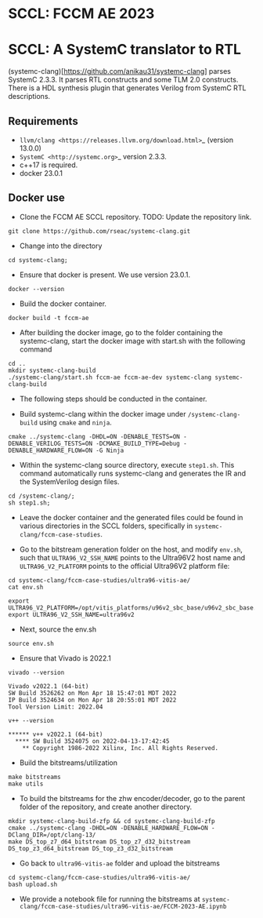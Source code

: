 # SCCL: FCCM AE 2023

SCCL: A SystemC translator to RTL
==========================================

(systemc-clang)[https://github.com/anikau31/systemc-clang] parses SystemC 2.3.3. It parses RTL constructs and some TLM 2.0 constructs. There is a HDL synthesis plugin that generates Verilog from SystemC RTL descriptions. 

Requirements
------------

*  `llvm/clang <https://releases.llvm.org/download.html>`_ (version 13.0.0)
*  `SystemC <http://systemc.org>`_ version 2.3.3. 
*  c++17 is required. 
*  docker 23.0.1

Docker use
-----------

- Clone the FCCM AE SCCL repository. TODO: Update the repository link.
```
git clone https://github.com/rseac/systemc-clang.git
```

- Change into the directory
```
cd systemc-clang;
```

- Ensure that docker is present. We use version 23.0.1.
```
docker --version
```

- Build the docker container.
```
docker build -t fccm-ae
```

- After building the docker image, go to the folder containing the systemc-clang, start the docker image with start.sh with the following command
```
cd ..
mkdir systemc-clang-build
./systemc-clang/start.sh fccm-ae fccm-ae-dev systemc-clang systemc-clang-build
```

- The following steps should be conducted in the container.

- Build systemc-clang within the docker image under `/systemc-clang-build` using `cmake` and `ninja`.
```
cmake ../systemc-clang -DHDL=ON -DENABLE_TESTS=ON -DENABLE_VERILOG_TESTS=ON -DCMAKE_BUILD_TYPE=Debug -DENABLE_HARDWARE_FLOW=ON -G Ninja
```

- Within the systemc-clang source directory, execute `step1.sh`. 
This command automatically runs systemc-clang and generates the IR and the SystemVerilog design files.
```
cd /systemc-clang/;
sh step1.sh;
```

- Leave the docker container and the generated files could be found in various directories in the SCCL folders, specifically in `systemc-clang/fccm-case-studies`.

- Go to the bitstream generation folder on the host, and modify `env.sh`, such that `ULTRA96_V2_SSH_NAME` points to the Ultra96V2 host name and `ULTRA96_V2_PLATFORM` points to the official Ultra96V2 platform file:
```
cd systemc-clang/fccm-case-studies/ultra96-vitis-ae/
cat env.sh

export ULTRA96_V2_PLATFORM=/opt/vitis_platforms/u96v2_sbc_base/u96v2_sbc_base.xpfm
export ULTRA96_V2_SSH_NAME=ultra96v2
```

- Next, source the env.sh
```
source env.sh
```

- Ensure that Vivado is 2022.1
```
vivado --version

Vivado v2022.1 (64-bit)
SW Build 3526262 on Mon Apr 18 15:47:01 MDT 2022
IP Build 3524634 on Mon Apr 18 20:55:01 MDT 2022
Tool Version Limit: 2022.04

v++ --version

****** v++ v2022.1 (64-bit)
  **** SW Build 3524075 on 2022-04-13-17:42:45
    ** Copyright 1986-2022 Xilinx, Inc. All Rights Reserved.
```

- Build the bitstreams/utilization
```
make bitstreams
make utils
```

- To build the bitstreams for the zhw encoder/decoder, go to the parent folder of the repository, and create another directory.
```
mkdir systemc-clang-build-zfp && cd systemc-clang-build-zfp
cmake ../systemc-clang -DHDL=ON -DENABLE_HARDWARE_FLOW=ON -DClang_DIR=/opt/clang-13/
make DS_top_z7_d64_bitstream DS_top_z7_d32_bitstream DS_top_z3_d64_bitstream DS_top_z3_d32_bitstream
```

- Go back to `ultra96-vitis-ae` folder and upload the bitstreams
```
cd systemc-clang/fccm-case-studies/ultra96-vitis-ae/
bash upload.sh
```
- We provide a notebook file for running the bitstreams at `systemc-clang/fccm-case-studies/ultra96-vitis-ae/FCCM-2023-AE.ipynb`
